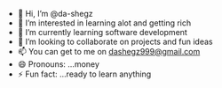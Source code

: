 - 👋 Hi, I’m @da-shegz
- 👀 I’m interested in learning alot and getting rich
- 🌱 I’m currently learning software development 
- 💞️ I’m looking to collaborate on projects and fun ideas
- 📫 You can get to me on dashegz999@gmail.com 
- 😄 Pronouns: ...money 
- ⚡ Fun fact: ...ready to learn anything 

<!---
da-shegz/da-shegz is a ✨ special ✨ repository because its `README.md` (this file) appears on your GitHub profile.
You can click the Preview link to take a look at your changes.
--->
